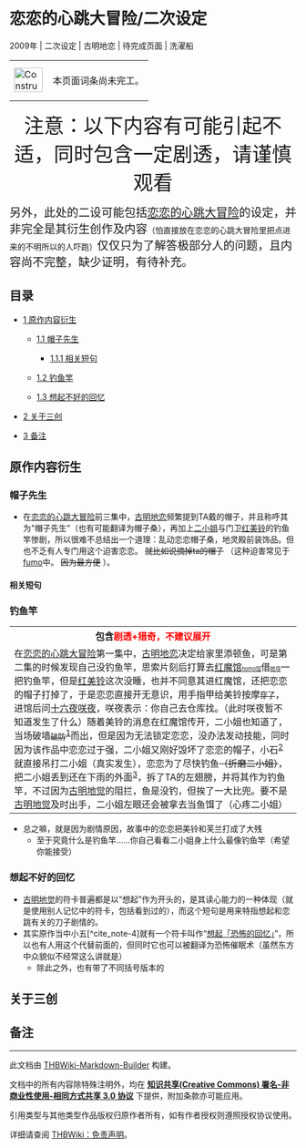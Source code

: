 # 恋恋的心跳大冒险/二次设定

<!-- source html: G:\repos\THBWiki-Markdown-Builder\THBWikiMarkdown\Temp\main\6\65\ns0%3A%E6%81%8B%E6%81%8B%E7%9A%84%E5%BF%83%E8%B7%B3%E5%A4%A7%E5%86%92%E9%99%A9%2F%E4%BA%8C%E6%AC%A1%E8%AE%BE%E5%AE%9A.html -->

2009年 | 二次设定 | 古明地恋 | 待完成页面 | 洗濯船

<center>

<table>
<tbody><tr>
<td class="mbox-image"><div style="width: 52px;">
  <a href="./文件-ConstructionClock.png.md" class="image"><img alt="ConstructionClock.png" src="https://upload.thwiki.cc/thumb/f/f1/ConstructionClock.png/50px-ConstructionClock.png" decoding="async" loading="lazy" width="50" height="43" srcset="https://upload.thwiki.cc/thumb/f/f1/ConstructionClock.png/75px-ConstructionClock.png 1.5x, https://upload.thwiki.cc/thumb/f/f1/ConstructionClock.png/100px-ConstructionClock.png 2x" data-file-width="689" data-file-height="587"></a></div></td>
<td class="mbox-text" style=""><br>本页面词条尚未完工。<br><br></td>
</tr>
</tbody></table>


</center>
<center><big><big><big><big><big>注意：以下内容有可能引起不适，同时包含一定剧透，请谨慎观看</big></big></big></big></big></center>
  
<big><big>另外，此处的二设可能包括[恋恋的心跳大冒险](./恋恋的心跳大冒险.md)的设定，并非完全是其衍生创作及内容<small><small>（怕直接放在恋恋的心跳大冒险里把点进来的不明所以的人吓跑）</small></small>仅仅只为了解答极部分人的问题，且内容尚不完整，缺少证明，有待补充。</big></big>
  

## 目录

- [1 原作内容衍生](#原作内容衍生)

  - [1.1 帽子先生](#帽子先生)

    - [1.1.1 相关短句](#相关短句)



  - [1.2 钓鱼竿](#钓鱼竿)
  - [1.3 想起不好的回忆](#想起不好的回忆)



- [2 关于三创](#关于三创)
- [3 备注](#备注)




## 原作内容衍生
### 帽子先生
- 在[恋恋的心跳大冒险](./恋恋的心跳大冒险.md)前三集中，[古明地恋](./古明地恋.md)频繁提到TA戴的帽子，并且称呼其为"帽子先生"（也有可能翻译为帽子桑），再加上[二小姐](./芙兰朵露·斯卡蕾特.md)与门卫[红美铃](./红美铃.md)的钓鱼竿惨剧，所以很难不总结出一个道理：乱动恋恋帽子桑，地灵殿前装饰品。但也不乏有人专门用这个迫害恋恋。 ~~就比如说摘掉ta的帽子~~ （这种迫害常见于[fumo](./ふもふも.md)中。 ~~因为最方便~~ ）。

#### 相关短句
### 钓鱼竿

<table>

<tbody><tr>
<th>包含<span style="color:red;">剧透+猎奇，不建议展开</span>
</th></tr>
<tr>
<td>在<a href="./恋恋的心跳大冒险.md" title="恋恋的心跳大冒险">恋恋的心跳大冒险</a>第一集中，<a href="./古明地恋.md" title="古明地恋">古明地恋</a>决定给家里添顿鱼，可是第二集的时候发现自己没钓鱼竿，思索片刻后打算去<a href="./红魔馆.md" title="红魔馆">红魔馆</a><s><small><small><small>homo馆</small></small></small></s>借<s><small><small><small>抢夺</small></small></small></s>一把钓鱼竿，但是<a href="./红美铃.md" title="红美铃">红美铃</a><span class="inside" title="你知道的太多了">这次没睡，也</span>并不同意其进红魔馆，还把恋恋的帽子打掉了，于是恋恋直接开无意识，用手指甲给美铃按摩<s><small>穿了</small></s>，进馆后问<a href="/%E5%8D%81%E5%85%AD%E5%A4%9C%E5%92%B2%E5%A4%9C" title="十六夜咲夜">十六夜咲夜</a>，咲夜表示：你自己去仓库找。（此时咲夜暂不知道发生了什么）随着美铃的消息在红魔馆传开，二小姐也知道了，当场破墙<s><small>破防</small></s><sup id="cite_ref-1" class="reference"><a href="#cite_note-1">1</a></sup>而出，但是因为无法锁定恋恋，没办法发动技能，同时因为该作品中恋恋过于强，二小姐又刚好毁坏了恋恋的帽子，小石<sup id="cite_ref-2" class="reference"><a href="#cite_note-2">2</a></sup>就直接吊打二小姐（真实发生），恋恋为了尽快钓鱼<s>（折磨二小姐）</s>，把二小姐丢到还在下雨的外面<sup id="cite_ref-3" class="reference"><a href="#cite_note-3">3</a></sup>，拆了TA的左翅膀，并将其作为钓鱼竿，不过因为<a href="./古明地觉.md" title="古明地觉">古明地觉</a>的阻拦，鱼是没钓，但挨了一大比兜。<span class="inside" title="你知道的太多了">要不是<a href="./古明地觉.md" title="古明地觉">古明地觉</a>及时出手，二小姐左眼还会被拿去当鱼饵了（心疼二小姐）</span>
</td></tr></tbody></table>


- 总之嘛，就是因为剧情原因，故事中的恋恋把美铃和芙兰打成了大残
  - 至于究竟什么是钓鱼竿……你自己看看二小姐身上什么最像钓鱼竿（希望你能接受）


### 想起不好的回忆
- [古明地觉](./古明地觉.md)的符卡普遍都是以“想起”作为开头的，是其读心能力的一种体现（就是使用别人记忆中的符卡，包括看到过的），而这个短句是用来特指想起和恋跳有关的刀子剧情的。
- 其实原作当中小五[^cite_note-4]就有一个符卡叫作“[想起「恐怖的回忆」](./Terrible_Souvenir.md)”，所以也有人用这个代替前面的，但同时它也可以被翻译为恐怖催眠术（虽然东方中众貌似不经常这么讲就是）
  - 除此之外，也有带了不同括号版本的


## 关于三创
## 备注
[^cite_note-1]: 二小姐和美铃在二设中关系挺好，见[芙兰朵露·斯卡蕾特/二次设定](./芙兰朵露·斯卡蕾特-二次设定.md)





---

此文档由 [THBWiki-Markdown-Builder](https://github.com/Delsin-Yu/THBWiki-Markdown-Builder) 构建。

文档中的所有内容除特殊注明外，均在 [**知识共享(Creative Commons) 署名-非商业性使用-相同方式共享 3.0 协议**](https://creativecommons.org/licenses/by-sa/3.0/deed.zh-hans) 下提供，附加条款亦可能应用。

引用类型与其他类型作品版权归原作者所有，如有作者授权则遵照授权协议使用。

详细请查阅 [THBWiki：免责声明](https://thbwiki.cc/THBWiki:%E5%85%8D%E8%B4%A3%E5%A3%B0%E6%98%8E)。

